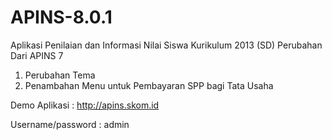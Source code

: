 # APINS-8.0.1
Aplikasi Penilaian dan Informasi Nilai Siswa Kurikulum 2013 (SD)
Perubahan Dari APINS 7
1. Perubahan Tema
2. Penambahan Menu untuk Pembayaran SPP bagi Tata Usaha

Demo Aplikasi : http://apins.skom.id

Username/password : admin
